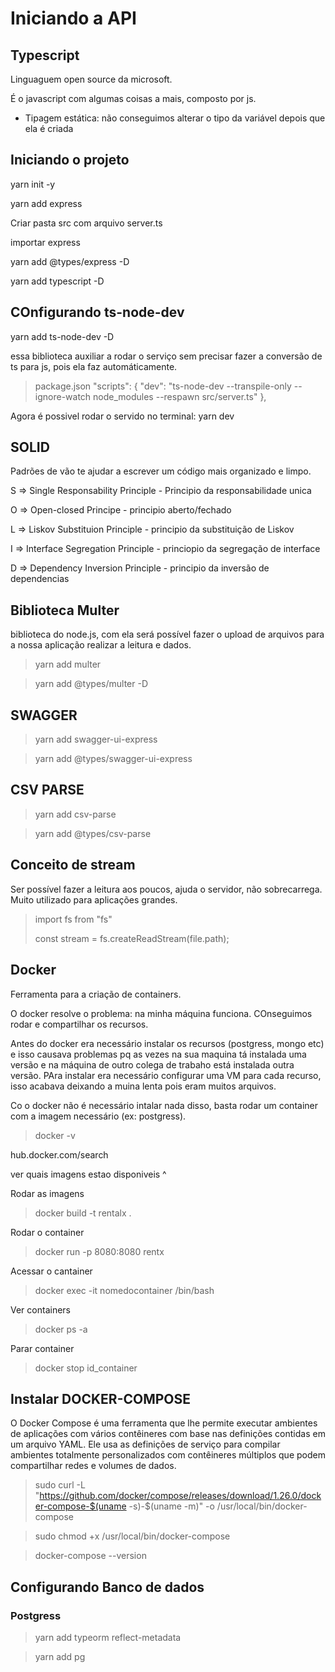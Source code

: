 # Iniciando a API

## Typescript
Linguaguem open source da microsoft.

É o javascript com algumas coisas a mais, composto por js.

-  Tipagem estática: não conseguimos alterar o tipo da variável depois que ela é criada

## Iniciando o projeto

yarn init -y

yarn add express


Criar pasta src com arquivo server.ts

importar express 

yarn add @types/express -D

yarn add typescript -D

## COnfigurando ts-node-dev

yarn add ts-node-dev -D

essa biblioteca auxiliar a rodar o serviço sem precisar fazer a conversão de ts para js, pois ela faz automáticamente.

> package.json
 "scripts": {
    "dev": "ts-node-dev --transpile-only --ignore-watch node_modules --respawn src/server.ts"
 },

 Agora é possivel rodar o servido no terminal: yarn dev


## SOLID

Padrões de vão te ajudar a escrever um código mais organizado e limpo.

S => Single Responsability Principle - Principio da responsabilidade unica

O => Open-closed Principe - principio aberto/fechado

L => Liskov Substituion Principle - principio da substituição de Liskov

I => Interface Segregation Principle - princiopio da segregação de interface

D => Dependency Inversion Principle - principio da inversão de dependencias


## Biblioteca Multer
biblioteca do node.js, com ela será possível fazer o upload de arquivos para a nossa aplicação realizar a leitura e dados.

> yarn add multer 

> yarn add @types/multer -D 

## SWAGGER
>yarn add swagger-ui-express

>yarn add @types/swagger-ui-express

## CSV PARSE

>yarn add csv-parse

>yarn add @types/csv-parse

## Conceito de stream
Ser possível fazer a leitura aos poucos, ajuda o servidor, não sobrecarrega. Muito utilizado para aplicações grandes.

>import fs from "fs"
>
>const stream = fs.createReadStream(file.path);

## Docker

Ferramenta para a criação de containers.

O docker resolve o problema: na minha máquina funciona. COnseguimos rodar e compartilhar os recursos.

Antes do docker era necessário instalar os recursos (postgress, mongo etc) e isso causava problemas pq as vezes na sua maquina tá instalada uma versão e na máquina de outro colega de trabaho está instalada outra versão. 
PAra instalar era necessário configurar uma VM para cada recurso, isso acabava deixando a muina lenta pois eram muitos arquivos.

Co o docker não é necessário intalar nada disso, basta rodar um container com a imagem necessário (ex: postgress).

> docker -v

hub.docker.com/search

ver quais imagens estao disponiveis ^

Rodar as imagens
>docker build -t rentalx .

Rodar o container
> docker run -p 8080:8080 rentx

Acessar o cantainer
>docker exec -it nomedocontainer /bin/bash

Ver containers
>docker ps -a

Parar container
>docker stop id_container

## Instalar DOCKER-COMPOSE

O Docker Compose é uma ferramenta que lhe permite executar ambientes de aplicações com vários contêineres com base nas definições contidas em um arquivo YAML. Ele usa as definições de serviço para compilar ambientes totalmente personalizados com contêineres múltiplos que podem compartilhar redes e volumes de dados.


>sudo curl -L "https://github.com/docker/compose/releases/download/1.26.0/docker-compose-$(uname -s)-$(uname -m)" -o /usr/local/bin/docker-compose

>sudo chmod +x /usr/local/bin/docker-compose

>docker-compose --version


## Configurando Banco de dados

### Postgress

> yarn add typeorm reflect-metadata

> yarn add pg
